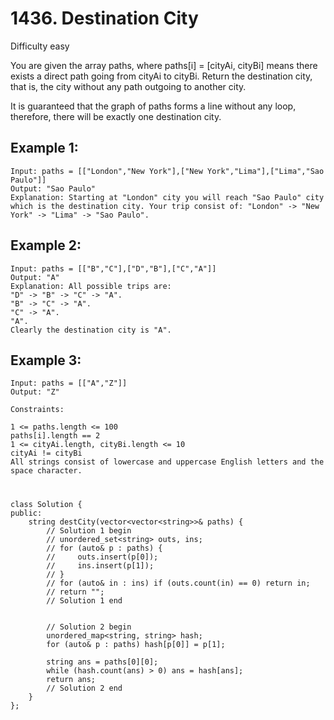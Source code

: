 # 1436. Destination City
Difficulty easy

You are given the array paths, where paths[i] = [cityAi, cityBi] means there exists a direct path going from cityAi to cityBi. Return the destination city, that is, the city without any path outgoing to another city.

It is guaranteed that the graph of paths forms a line without any loop, therefore, there will be exactly one destination city.


## Example 1:
```
Input: paths = [["London","New York"],["New York","Lima"],["Lima","Sao Paulo"]]
Output: "Sao Paulo" 
Explanation: Starting at "London" city you will reach "Sao Paulo" city which is the destination city. Your trip consist of: "London" -> "New York" -> "Lima" -> "Sao Paulo".
```


## Example 2:
```
Input: paths = [["B","C"],["D","B"],["C","A"]]
Output: "A"
Explanation: All possible trips are: 
"D" -> "B" -> "C" -> "A". 
"B" -> "C" -> "A". 
"C" -> "A". 
"A". 
Clearly the destination city is "A".
```


## Example 3:
```
Input: paths = [["A","Z"]]
Output: "Z"
```


```
Constraints:

1 <= paths.length <= 100
paths[i].length == 2
1 <= cityAi.length, cityBi.length <= 10
cityAi != cityBi
All strings consist of lowercase and uppercase English letters and the space character.
```


#
```
class Solution {
public:
    string destCity(vector<vector<string>>& paths) {
        // Solution 1 begin
        // unordered_set<string> outs, ins;
        // for (auto& p : paths) {
        //     outs.insert(p[0]);
        //     ins.insert(p[1]);
        // }
        // for (auto& in : ins) if (outs.count(in) == 0) return in;
        // return "";
        // Solution 1 end


        // Solution 2 begin
        unordered_map<string, string> hash;
        for (auto& p : paths) hash[p[0]] = p[1];

        string ans = paths[0][0];
        while (hash.count(ans) > 0) ans = hash[ans];
        return ans;
        // Solution 2 end
    }
};
```